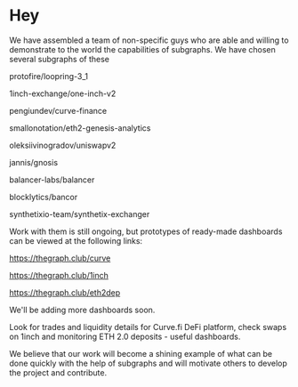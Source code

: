 # Hey
We have assembled a team of non-specific guys who are able and willing to demonstrate to the world the capabilities of subgraphs. 
We have chosen several subgraphs of these

protofire/loopring-3_1

1inch-exchange/one-inch-v2

pengiundev/curve-finance

smallonotation/eth2-genesis-analytics

oleksiivinogradov/uniswapv2

jannis/gnosis

balancer-labs/balancer

blocklytics/bancor

synthetixio-team/synthetix-exchanger


Work with them is still ongoing, but prototypes of ready-made dashboards can be viewed at the following links:

https://thegraph.club/curve

https://thegraph.club/1inch

https://thegraph.club/eth2dep


We'll be adding more dashboards soon.

Look for trades and liquidity details for Curve.fi DeFi platform, check swaps on 1inch and monitoring ETH 2.0 deposits - useful dashboards.

We believe that our work will become a shining example of what can be done quickly with the help of subgraphs and will motivate others to develop the project and contribute.
